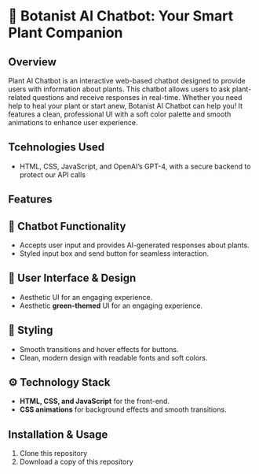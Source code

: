 # 🌱 **Botanist AI Chatbot: Your Smart Plant Companion**
## Overview  
Plant AI Chatbot is an interactive web-based chatbot designed to provide users with information about plants. This chatbot allows users to ask plant-related questions and receive responses in real-time. Whether you need help to heal your plant or start anew, Botanist AI Chatbot can help you! It features a clean, professional UI with a soft color palette and smooth animations to enhance user experience.

## Tcehnologies Used 
- HTML, CSS, JavaScript, and OpenAI’s GPT-4, with a secure backend to protect our API calls
## Features  
## 🌿 **Chatbot Functionality**  
- Accepts user input and provides AI-generated responses about plants.  
- Styled input box and send button for seamless interaction.  

## 🍃 **User Interface & Design**  
- Aesthetic UI for an engaging experience.
- Aesthetic **green-themed** UI for an engaging experience.

## 🎨 **Styling**  
- Smooth transitions and hover effects for buttons.  
- Clean, modern design with readable fonts and soft colors.  

## ⚙️ **Technology Stack**  
- **HTML, CSS, and JavaScript** for the front-end.  
- **CSS animations** for background effects and smooth transitions.  

## Installation & Usage  
1. Clone this repository
2. Download a copy of this repository 
